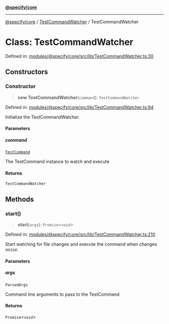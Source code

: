 [**@specify/core**](../../README.md)

***

[@specify/core](../../modules.md) / [TestCommandWatcher](../README.md) / TestCommandWatcher

# Class: TestCommandWatcher

Defined in: [modules/@specify/core/src/lib/TestCommandWatcher.ts:30](https://github.com/specify-bdd/specify-core/blob/0a7f6fafd35930be20c578f6e33aa9f389b32224/modules/@specify/core/src/lib/TestCommandWatcher.ts#L30)

## Constructors

### Constructor

> **new TestCommandWatcher**(`command`): `TestCommandWatcher`

Defined in: [modules/@specify/core/src/lib/TestCommandWatcher.ts:94](https://github.com/specify-bdd/specify-core/blob/0a7f6fafd35930be20c578f6e33aa9f389b32224/modules/@specify/core/src/lib/TestCommandWatcher.ts#L94)

Initialize the TestCommandWatcher.

#### Parameters

##### command

[`TestCommand`](../../TestCommand/classes/TestCommand.md)

The TestCommand instance to watch and execute

#### Returns

`TestCommandWatcher`

## Methods

### start()

> **start**(`args`): `Promise`\<`void`\>

Defined in: [modules/@specify/core/src/lib/TestCommandWatcher.ts:210](https://github.com/specify-bdd/specify-core/blob/0a7f6fafd35930be20c578f6e33aa9f389b32224/modules/@specify/core/src/lib/TestCommandWatcher.ts#L210)

Start watching for file changes and execute the command when changes occur.

#### Parameters

##### args

`ParsedArgs`

Command line arguments to pass to the TestCommand

#### Returns

`Promise`\<`void`\>
